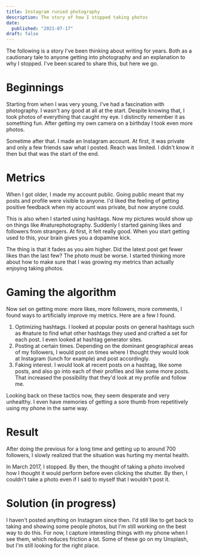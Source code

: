 ```yaml
---
title: Instagram runied photography
description: The story of how I stopped taking photos
date:
  published: "2021-07-17"
draft: false
---
```


The following is a story I've been thinking about writing for years. Both as a cautionary tale to anyone getting into photography and an explanation to why I stopped. I've been scared to share this, but here we go.

# Beginnings

Starting from when I was very young, I've had a fascination with photography. I wasn't any good at all at the start. Despite knowing that, I took photos of everything that caught my eye. I distinctly remember it as something fun. After getting my own camera on a birthday I took even more photos.

Sometime after that. I made an Instagram account. At first, it was private and only a few friends saw what I posted. Reach was limited. I didn't know it then but that was the start of the end.

# Metrics

When I got older, I made my account public. Going public meant that my posts and profile were visible to anyone. I'd liked the feeling of getting positive feedback when my account was private, but now anyone could.

This is also when I started using hashtags. Now my pictures would show up on things like #naturephotography. Suddenly I started gaining likes and followers from strangers. At first, it felt really good. When you start getting used to this, your brain gives you a dopamine kick.

The thing is that it fades as you aim higher. Did the latest post get fewer likes than the last few? The photo must be worse. I started thinking more about how to make sure that I was growing my metrics than actually enjoying taking photos.

# Gaming the algorithm

Now set on getting more: more likes, more followers, more comments, I found ways to artificially improve my metrics. Here are a few I found.

1. Optimizing hashtags. I looked at popular posts on general hashtags such as #nature to find what other hashtags they used and crafted a set for each post. I even looked at hashtag generator sites.
2. Posting at certain times. Depending on the dominant geographical areas of my followers, I would post on times where I thought they would look at Instagram (lunch for example) and post accordingly.
3. Faking interest. I would look at recent posts on a hashtag, like some posts, and also go into each of their profiles and like some more posts. That increased the possibility that they'd look at my profile and follow me.

Looking back on these tactics now, they seem desperate and very unhealthy. I even have memories of getting a sore thumb from repetitively using my phone in the same way.

# Result

After doing the previous for a long time and getting up to around 700 followers, I slowly realized that the situation was hurting my mental health.

In March 2017, I stopped. By then, the thought of taking a photo involved how I thought it would perform before even clicking the shutter. By then, I couldn't take a photo even if I said to myself that I wouldn't post it.

# Solution (in progress)

I haven't posted anything on Instagram since then. I'd still like to get back to taking and showing some people photos, but I'm still working on the best way to do this. For now, I capture interesting things with my phone when I see them, which reduces friction a lot. Some of these go on my Unsplash, but I'm still looking for the right place.
